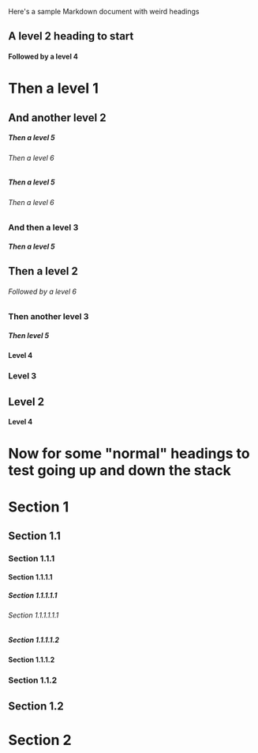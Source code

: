 Here's a sample Markdown document with weird headings

## A level 2 heading to start

#### Followed by a level 4

# Then a level 1

## And another level 2

##### Then a level 5

###### Then a level 6

##### Then a level 5

###### Then a level 6

### And then a level 3

##### Then a level 5

## Then a level 2

###### Followed by a level 6

### Then another level 3

##### Then level 5

#### Level 4

### Level 3

## Level 2

#### Level 4

# Now for some "normal" headings to test going up and down the stack

# Section 1

## Section 1.1

### Section 1.1.1

#### Section 1.1.1.1

##### Section 1.1.1.1.1

###### Section 1.1.1.1.1.1

##### Section 1.1.1.1.2

#### Section 1.1.1.2

### Section 1.1.2

## Section 1.2

# Section 2
